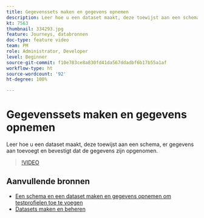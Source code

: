 ```yaml
---
title: Gegevenssets maken en gegevens opnemen
description: Leer hoe u een dataset maakt, deze toewijst aan een schema, er gegevens aan toevoegt en bevestigt dat de gegevens zijn opgenomen.
kt: 7563
thumbnail: 334293.jpg
feature: Journeys, databronnen
doc-type: feature video
team: PM
role: Administrator, Developer
level: Beginner
source-git-commit: f10e783ce8a830fd41da567ddadbf6b17b55a1af
workflow-type: ht
source-wordcount: '92'
ht-degree: 100%

---
```



# Gegevenssets maken en gegevens opnemen

Leer hoe u een dataset maakt, deze toewijst aan een schema, er gegevens aan toevoegt en bevestigt dat de gegevens zijn opgenomen.

>[!VIDEO](https://video.tv.adobe.com/v/334293?quality=12)

## Aanvullende bronnen

* [Een schema en een dataset maken en gegevens opnemen om testprofielen toe te voegen](https://experienceleague.adobe.com/docs/journey-optimizer/using/orchestrate-journeys/about-journeys/creating-test-profiles.html?lng=nl)
* [Datasets maken en beheren](https://experienceleague.adobe.com/docs/experience-platform/catalog/datasets/user-guide.html?lang=nl)
